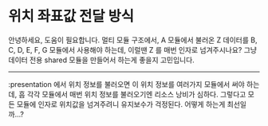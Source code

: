 # 위치 좌표값 전달 방식

안녕하세요, 도움이 필요합니다.
멀티 모듈 구조에서, A 모듈에서 불러온 Z 데이터를 B, C, D, E, F, G 모듈에서 사용해야 하는데, 이럴땐 Z 를 매번 인자로 넘겨주시나요?
그냥 데이터 전용 shared 모듈을 만들어서 하는게 좋을지 고민입니다.

---

:presentation 에서 위치 정보를 불러오면 이 위치 정보를 여러가지 모듈에서 써야 하는데, 흠
각각 모듈에서 매번 위치 정보를 불러오기엔 리소스 낭비가 심하다.
그렇다고 모든 모듈에 인자로 위치값을 넘겨주려니 유지보수가 걱정된다.
어떻게 하는게 최선일까...?